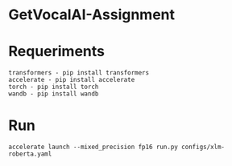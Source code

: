 # GetVocalAI-Assignment

# Requeriments

```
transformers - pip install transformers
accelerate - pip install accelerate
torch - pip install torch 
wandb - pip install wandb 
```

# Run 

```
accelerate launch --mixed_precision fp16 run.py configs/xlm-roberta.yaml
```
